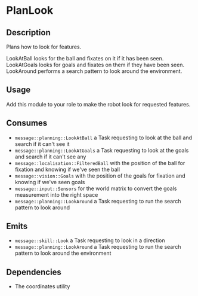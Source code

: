 # PlanLook

## Description

Plans how to look for features.

LookAtBall looks for the ball and fixates on it if it has been seen.
LookAtGoals looks for goals and fixates on them if they have been seen.
LookAround performs a search pattern to look around the environment.

## Usage

Add this module to your role to make the robot look for requested features.

## Consumes

- `message::planning::LookAtBall` a Task requesting to look at the ball and search if it can't see it
- `message::planning::LookAtGoals` a Task requesting to look at the goals and search if it can't see any
- `message::localisation::FilteredBall` with the position of the ball for fixation and knowing if we've seen the ball
- `message::vision::Goals` with the position of the goals for fixation and knowing if we've seen goals
- `message::input::Sensors` for the world matrix to convert the goals measurement into the right space
- `message::planning::LookAround` a Task requesting to run the search pattern to look around

## Emits

- `message::skill::Look` a Task requesting to look in a direction
- `message::planning::LookAround` a Task requesting to run the search pattern to look around the environment

## Dependencies

- The coordinates utility
